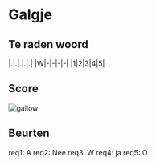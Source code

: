 # Galgje

## Te raden woord

|.|.|.|.|.|
|W|-|-|-|-|
|1|2|3|4|5|

## Score
![gallow](./images/2.png)

## Beurten
req1: A
req2: Nee
req3: W
req4: ja
req5: O